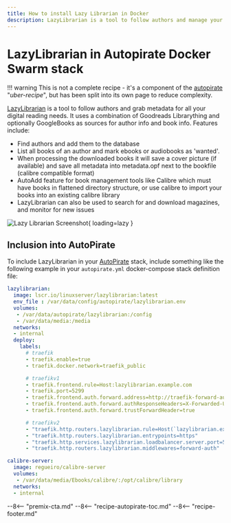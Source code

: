 ```yaml
---
title: How to install Lazy Librarian in Docker
description: LazyLibrarian is a tool to follow authors and manage your ebook / audiobook collection. It's a handy addition to the Autopirate Docker Swarm stack!
---
```


# LazyLibrarian in Autopirate Docker Swarm stack

!!! warning
    This is not a complete recipe - it's a component of the [autopirate](/recipes/autopirate/) "_uber-recipe_", but has been split into its own page to reduce complexity.

[LazyLibrarian](https://github.com/DobyTang/LazyLibrarian) is a tool to follow authors and grab metadata for all your digital reading needs. It uses a combination of Goodreads Librarything and optionally GoogleBooks as sources for author info and book info. Features include:

* Find authors and add them to the database
* List all books of an author and mark ebooks or audiobooks as 'wanted'.
* When processing the downloaded books it will save a cover picture (if available) and save all metadata into metadata.opf next to the bookfile (calibre compatible format)
* AutoAdd feature for book management tools like Calibre which must have books in flattened directory structure, or use calibre to import your books into an existing calibre library
* LazyLibrarian can also be used to search for and download magazines, and monitor for new issues

![Lazy Librarian Screenshot](../../images/lazylibrarian.png){ loading=lazy }

## Inclusion into AutoPirate

To include LazyLibrarian in your [AutoPirate](/recipes/autopirate/) stack, include something like the following example in your `autopirate.yml` docker-compose stack definition file:

```yaml
lazylibrarian:
  image: lscr.io/linuxserver/lazylibrarian:latest
  env_file : /var/data/config/autopirate/lazylibrarian.env
  volumes:
   - /var/data/autopirate/lazylibrarian:/config
   - /var/data/media:/media
  networks:
  - internal
  deploy:
    labels:
      # traefik
      - traefik.enable=true
      - traefik.docker.network=traefik_public

      # traefikv1
      - traefik.frontend.rule=Host:lazylibrarian.example.com
      - traefik.port=5299
      - traefik.frontend.auth.forward.address=http://traefik-forward-auth:4181
      - traefik.frontend.auth.forward.authResponseHeaders=X-Forwarded-User
      - traefik.frontend.auth.forward.trustForwardHeader=true        

      # traefikv2
      - "traefik.http.routers.lazylibrarian.rule=Host(`lazylibrarian.example.com`)"
      - "traefik.http.routers.lazylibrarian.entrypoints=https"
      - "traefik.http.services.lazylibrarian.loadbalancer.server.port=5299"
      - "traefik.http.routers.lazylibrarian.middlewares=forward-auth"

calibre-server:
  image: regueiro/calibre-server
  volumes:
   - /var/data/media/Ebooks/calibre/:/opt/calibre/library
  networks:
  - internal    

```

--8<-- "premix-cta.md"
--8<-- "recipe-autopirate-toc.md"
--8<-- "recipe-footer.md"

[^2]: The calibre-server container co-exists within the Lazy Librarian (LL) containers so that LL can automatically add a book to Calibre using the calibre-server interface. The calibre library can then be properly viewed using the [calibre-web][calibre-web] recipe.
